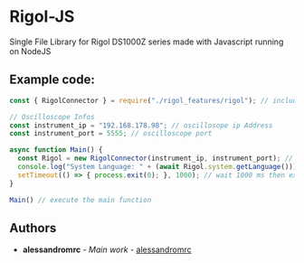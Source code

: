 # Rigol-JS
Single File Library for Rigol DS1000Z series made with Javascript running on NodeJS


## Example code:

```javascript
const { RigolConnector } = require("./rigol_features/rigol"); // include library

// Oscilloscope Infos
const instrument_ip = "192.168.178.98"; // oscillosope ip Address
const instrument_port = 5555; // oscilloscope port

async function Main() {
  const Rigol = new RigolConnector(instrument_ip, instrument_port); // connect to the oscilloscope
  console.log("System Language: " + (await Rigol.system.getLanguage())); // get oscilloscope language
  setTimeout(() => { process.exit(0); }, 1000); // wait 1000 ms then exit the program
}

Main() // execute the main function

```
## Authors

* **alessandromrc** - *Main work* - [alessandromrc](https://github.com/alessandromrc)

